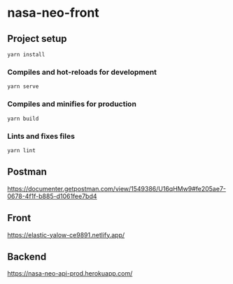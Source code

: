 # nasa-neo-front

## Project setup
```
yarn install
```

### Compiles and hot-reloads for development
```
yarn serve
```

### Compiles and minifies for production
```
yarn build
```

### Lints and fixes files
```
yarn lint
```


## Postman
https://documenter.getpostman.com/view/1549386/U16qHMw9#fe205ae7-0678-4f1f-b885-d1061fee7bd4

## Front
https://elastic-yalow-ce9891.netlify.app/

## Backend
https://nasa-neo-api-prod.herokuapp.com/
